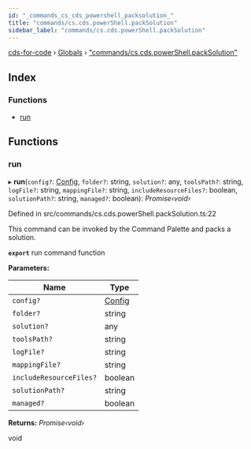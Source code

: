 ```yaml
---
id: "_commands_cs_cds_powershell_packsolution_"
title: "commands/cs.cds.powerShell.packSolution"
sidebar_label: "commands/cs.cds.powerShell.packSolution"
---
```


[cds-for-code](../index.md) › [Globals](../globals.md) › ["commands/cs.cds.powerShell.packSolution"](_commands_cs_cds_powershell_packsolution_.md)

## Index

### Functions

* [run](_commands_cs_cds_powershell_packsolution_.md#run)

## Functions

###  run

▸ **run**(`config?`: [Config](../interfaces/_api_cds_webapi_cdswebapi_.cdswebapi.config.md), `folder?`: string, `solution?`: any, `toolsPath?`: string, `logFile?`: string, `mappingFile?`: string, `includeResourceFiles?`: boolean, `solutionPath?`: string, `managed?`: boolean): *Promise‹void›*

Defined in src/commands/cs.cds.powerShell.packSolution.ts:22

This command can be invoked by the Command Palette and packs a solution.

**`export`** run command function

**Parameters:**

Name | Type |
------ | ------ |
`config?` | [Config](../interfaces/_api_cds_webapi_cdswebapi_.cdswebapi.config.md) |
`folder?` | string |
`solution?` | any |
`toolsPath?` | string |
`logFile?` | string |
`mappingFile?` | string |
`includeResourceFiles?` | boolean |
`solutionPath?` | string |
`managed?` | boolean |

**Returns:** *Promise‹void›*

void
